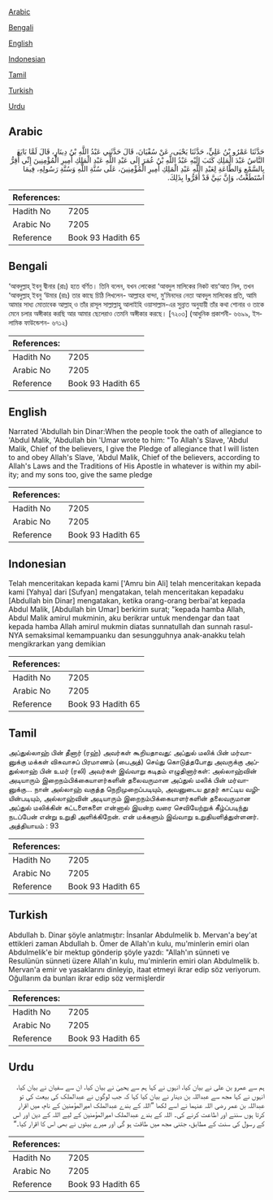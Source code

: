 [Arabic](#arabic)

[Bengali](#bengali)

[English](#english)

[Indonesian](#indonesian)

[Tamil](#tamil)

[Turkish](#turkish)

[Urdu](#urdu)

## Arabic


<div dir="rtl" lang="ar" style={{fontSize:'larger',backgroundColor:'#f8f9fa',padding:20}}>
حَدَّثَنَا عَمْرُو بْنُ عَلِيٍّ، حَدَّثَنَا يَحْيَى، عَنْ سُفْيَانَ، قَالَ حَدَّثَنِي عَبْدُ اللَّهِ بْنُ دِينَارٍ، قَالَ لَمَّا بَايَعَ النَّاسُ عَبْدَ الْمَلِكِ كَتَبَ إِلَيْهِ عَبْدُ اللَّهِ بْنُ عُمَرَ إِلَى عَبْدِ اللَّهِ عَبْدِ الْمَلِكِ أَمِيرِ الْمُؤْمِنِينَ إِنِّي أُقِرُّ بِالسَّمْعِ وَالطَّاعَةِ لِعَبْدِ اللَّهِ عَبْدِ الْمَلِكِ أَمِيرِ الْمُؤْمِنِينَ، عَلَى سُنَّةِ اللَّهِ وَسُنَّةِ رَسُولِهِ، فِيمَا اسْتَطَعْتُ، وَإِنَّ بَنِيَّ قَدْ أَقَرُّوا بِذَلِكَ‏.‏
</div>
<div style={{backgroundColor:'#f8f9fa',padding:20, marginBottom: 10}}><table> <thead> <tr> <th>References:</th> <th></th> </tr> </thead> <tbody><tr><td>Hadith No</td><td>7205</td></tr><tr><td>Arabic No</td><td>7205</td></tr><tr><td>Reference</td><td>Book 93 Hadith 65</td></tr></tbody></table></div>

## Bengali


<div dir="ltr" lang="bn" style={{fontSize:'larger',backgroundColor:'#f8f9fa',padding:20}}>
‘আবদুল্লাহ্ ইবনু দ্বীনার (রাঃ) হতে বর্ণিত। তিনি বলেন, যখন লোকেরা ‘আবদুল মালিকের নিকট বায়‘আত নিল, তখন ‘আবদুল্লাহ্ ইবনু ‘উমার (রাঃ) তার কাছে চিঠি লিখলেন- আল্লাহর বান্দা, মু’মিনদের নেতা আবদুল মালিকের প্রতি, আমি আমার সাধ্য মোতাবেক আল্লাহ্ ও তাঁর রাসূল সাল্লাল্লাহু আলাইহি ওয়াসাল্লাম-এর সুন্নাত অনুযায়ী তাঁর কথা শোনার ও তাকে মেনে চলার অঙ্গীকার করছি আর আমার ছেলেরাও তেমনি অঙ্গীকার করছে। [৭২০৩] (আধুনিক প্রকাশনী- ৬৬৯৯, ইসলামিক ফাউন্ডেশন- ৬৭১২)
</div>
<div style={{backgroundColor:'#f8f9fa',padding:20, marginBottom: 10}}><table> <thead> <tr> <th>References:</th> <th></th> </tr> </thead> <tbody><tr><td>Hadith No</td><td>7205</td></tr><tr><td>Arabic No</td><td>7205</td></tr><tr><td>Reference</td><td>Book 93 Hadith 65</td></tr></tbody></table></div>

## English


<div dir="ltr" lang="en" style={{fontSize:'larger',backgroundColor:'#f8f9fa',padding:20}}>
Narrated 'Abdullah bin Dinar:When the people took the oath of allegiance to 'Abdul Malik, 'Abdullah bin 'Umar wrote to him: "To Allah's Slave, 'Abdul Malik, Chief of the believers, I give the Pledge of allegiance that I will listen to and obey Allah's Slave, 'Abdul Malik, Chief of the believers, according to Allah's Laws and the Traditions of His Apostle in whatever is within my ability; and my sons too, give the same pledge
</div>
<div style={{backgroundColor:'#f8f9fa',padding:20, marginBottom: 10}}><table> <thead> <tr> <th>References:</th> <th></th> </tr> </thead> <tbody><tr><td>Hadith No</td><td>7205</td></tr><tr><td>Arabic No</td><td>7205</td></tr><tr><td>Reference</td><td>Book 93 Hadith 65</td></tr></tbody></table></div>

## Indonesian


<div dir="ltr" lang="id" style={{fontSize:'larger',backgroundColor:'#f8f9fa',padding:20}}>
Telah menceritakan kepada kami ['Amru bin Ali] telah menceritakan kepada kami [Yahya] dari [Sufyan] mengatakan, telah menceritakan kepadaku [Abdullah bin Dinar] mengatakan, ketika orang-orang berbai'at kepada Abdul Malik, [Abdullah bin Umar] berkirim surat; "kepada hamba Allah, Abdul Malik amirul mukminin, aku berikrar untuk mendengar dan taat kepada hamba Allah amirul mukmin diatas sunnatullah dan sunnah rasul-NYA semaksimal kemampuanku dan sesungguhnya anak-anakku telah mengikrarkan yang demikian
</div>
<div style={{backgroundColor:'#f8f9fa',padding:20, marginBottom: 10}}><table> <thead> <tr> <th>References:</th> <th></th> </tr> </thead> <tbody><tr><td>Hadith No</td><td>7205</td></tr><tr><td>Arabic No</td><td>7205</td></tr><tr><td>Reference</td><td>Book 93 Hadith 65</td></tr></tbody></table></div>

## Tamil


<div dir="ltr" lang="ta" style={{fontSize:'larger',backgroundColor:'#f8f9fa',padding:20}}>
அப்துல்லாஹ் பின் தீனார் (ரஹ்) அவர்கள் கூறியதாவது: அப்துல் மலிக் பின் மர்வானுக்கு மக்கள் விசுவாசப் பிரமாணம் (பைஅத்) செய்து கொடுத்தபோது அவருக்கு அப்துல்லாஹ் பின் உமர் (ரலி) அவர்கள் இவ்வாறு கடிதம் எழுதினார்கள்: அல்லாஹ்வின் அடியாரும் இறைநம்பிக்கையாளர்களின் தலைவருமான அப்துல் மலிக் பின் மர்வானுக்கு... நான் அல்லாஹ் வகுத்த நெறிமுறைப்படியும், அவனுடைய தூதர் காட்டிய வழியின்படியும், அல்லாஹ்வின் அடியாரும் இறைநம்பிக்கையாளர்களின் தலைவருமான அப்துல் மலிக்கின் கட்டளைகளை என்னால் இயன்ற வரை செவியேற்றுக் கீழ்ப்படிந்து நடப்பேன் என்று உறுதி அளிக்கிறேன். என் மக்களும் இவ்வாறு உறுதியளித்துள்ளனர். அத்தியாயம் : 93
</div>
<div style={{backgroundColor:'#f8f9fa',padding:20, marginBottom: 10}}><table> <thead> <tr> <th>References:</th> <th></th> </tr> </thead> <tbody><tr><td>Hadith No</td><td>7205</td></tr><tr><td>Arabic No</td><td>7205</td></tr><tr><td>Reference</td><td>Book 93 Hadith 65</td></tr></tbody></table></div>

## Turkish


<div dir="ltr" lang="tr" style={{fontSize:'larger',backgroundColor:'#f8f9fa',padding:20}}>
Abdullah b. Dinar şöyle anlatmıştır: İnsanlar Abdulmelik b. Mervan'a bey'at ettikleri zaman Abdullah b. Ömer de Allah'ın kulu, mu'minlerin emiri olan Abdulmelik'e bir mektup gönderip şöyle yazdı: "Allah'ın sünneti ve Resulünün sünneti üzere Allah'ın kulu, mu'minlerin emiri olan Abdulmelik b. Mervan'a emir ve yasaklarını dinleyip, itaat etmeyi ikrar edip söz veriyorum. Oğullarım da bunları ikrar edip söz vermişlerdir
</div>
<div style={{backgroundColor:'#f8f9fa',padding:20, marginBottom: 10}}><table> <thead> <tr> <th>References:</th> <th></th> </tr> </thead> <tbody><tr><td>Hadith No</td><td>7205</td></tr><tr><td>Arabic No</td><td>7205</td></tr><tr><td>Reference</td><td>Book 93 Hadith 65</td></tr></tbody></table></div>

## Urdu


<div dir="rtl" lang="ur" style={{fontSize:'larger',backgroundColor:'#f8f9fa',padding:20}}>
ہم سے عمرو بن علی نے بیان کیا، انہوں نے کہا ہم سے یحییٰ نے بیان کیا، ان سے سفیان نے بیان کیا، انہوں نے کہا مجھ سے عبداللہ بن دینار نے بیان کیا کہا کہ جب لوگوں نے عبدالملک کی بیعت کی تو عبداللہ بن عمر رضی اللہ عنہما نے اسے لکھا ”اللہ کے بندے عبدالملک امیرالمؤمنین کے نام، میں اقرار کرتا ہوں سننے اور اطاعت کرنے کی۔ اللہ کے بندے عبدالملک امیرالمؤمنین کے لیے اللہ کے دین اور اس کے رسول کی سنت کے مطابق، جتنی مجھ میں طاقت ہو گی اور میرے بیٹوں نے بھی اس کا اقرار کیا۔“
</div>
<div style={{backgroundColor:'#f8f9fa',padding:20, marginBottom: 10}}><table> <thead> <tr> <th>References:</th> <th></th> </tr> </thead> <tbody><tr><td>Hadith No</td><td>7205</td></tr><tr><td>Arabic No</td><td>7205</td></tr><tr><td>Reference</td><td>Book 93 Hadith 65</td></tr></tbody></table></div>